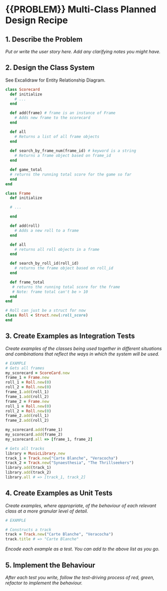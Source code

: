 # {{PROBLEM}} Multi-Class Planned Design Recipe

## 1. Describe the Problem

_Put or write the user story here. Add any clarifying notes you might have._

## 2. Design the Class System

See Excalidraw for Entity Relationship Diagram.

```ruby
class Scorecard
  def initialize
    # ...
  end

  def add(frame) # frame is an instance of Frame
    # Adds new frame to the scorecard
  end

  def all
    # Returns a list of all frame objects
  end
  
  def search_by_frame_num(frame_id) # keyword is a string
    # Returns a frame object based on frame_id
  end

  def game_total
  # returns the running total score for the game so far
  end
end

class Frame
  def initialize

  # ...

  end

  def add(roll)
    # Adds a new roll to a frame
  end

  def all
    # returns all roll objects in a frame
  end

  def search_by_roll_id(roll_id)
    # returns the frame object based on roll_id
  end

  def frame_total
   # returns the running total score for the frame
   # Note: frame total can't be > 10
  end
end

# Roll can just be a struct for now
class Roll < Struct.new(:roll_score)
end
```

## 3. Create Examples as Integration Tests

_Create examples of the classes being used together in different situations and
combinations that reflect the ways in which the system will be used._

```ruby
# EXAMPLE
# Gets all frames
my_scorecard = ScoreCard.new
frame_1 = Frame.new
roll_1 = Roll.new(0)
roll_2 = Roll.new(0)
frame_1.add(roll_1)
frame_1.add(roll_2)
frame_2 = Frame.new
roll_1 = Roll.new(0)
roll_2 = Roll.new(0)
frame_2.add(roll_1)
frame_2.add(roll_2)

my_scorecard.add(frame_1)
my_scorecard.add(frame_2)
my_scorecard.all => [frame_1, frame_2]

# Gets all tracks
library = MusicLibrary.new
track_1 = Track.new("Carte Blanche", "Veracocha")
track_2 = Track.new("Synaesthesia", "The Thrillseekers")
library.add(track_1)
library.add(track_2)
library.all # => [track_1, track_2]
```

## 4. Create Examples as Unit Tests

_Create examples, where appropriate, of the behaviour of each relevant class at
a more granular level of detail._

```ruby
# EXAMPLE

# Constructs a track
track = Track.new("Carte Blanche", "Veracocha")
track.title # => "Carte Blanche"
```

_Encode each example as a test. You can add to the above list as you go._

## 5. Implement the Behaviour

_After each test you write, follow the test-driving process of red, green,
refactor to implement the behaviour._
